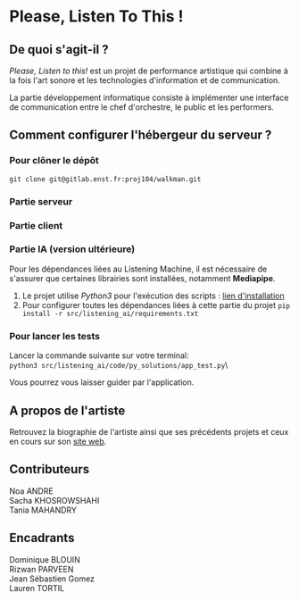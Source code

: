 # Please, Listen To This !

## De quoi s'agit-il ? 
*Please, Listen to this!* est un projet de performance artistique qui combine à la fois l'art sonore et les technologies d'information et de communication. 

La partie développement informatique consiste à implémenter une interface de communication entre le chef d'orchestre, le public et les performers. 


## Comment configurer l'hébergeur du serveur ? 
### Pour clôner le dépôt 
`git clone git@gitlab.enst.fr:proj104/walkman.git`

### Partie serveur 

### Partie client

### Partie IA (version ultérieure)
Pour les dépendances liées au Listening Machine, il est nécessaire de s'assurer que certaines librairies sont installées, notamment **Mediapipe**.

1. Le projet utilise *Python3* pour l'exécution des scripts : [lien d'installation](https://www.python.org/downloads/) 
2. Pour configurer toutes les dépendances liées à cette partie du projet
`pip install -r src/listening_ai/requirements.txt`

### Pour lancer les tests
Lancer la commande suivante sur votre terminal:\
`python3 src/listening_ai/code/py_solutions/app_test.py`\

Vous pourrez vous laisser guider par l'application.  

## A propos de l'artiste 
Retrouvez la biographie de l'artiste ainsi que ses précédents projets et ceux en cours sur son [site web](http://www.laurentortil.com/).

## Contributeurs
Noa ANDRE\
Sacha KHOSROWSHAHI\
Tania MAHANDRY

## Encadrants 
Dominique BLOUIN\
Rizwan PARVEEN\
Jean Sébastien Gomez\
Lauren TORTIL

